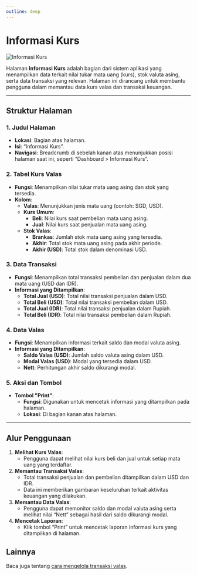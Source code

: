 ```yaml
---
outline: deep
---
```


# Informasi Kurs

![Informasi Kurs](/informasi-kurs.png)

Halaman **Informasi Kurs** adalah bagian dari sistem aplikasi yang menampilkan data terkait nilai tukar mata uang (kurs), stok valuta asing, serta data transaksi yang relevan. Halaman ini dirancang untuk membantu pengguna dalam memantau data kurs valas dan transaksi keuangan.

---

## Struktur Halaman

### 1. **Judul Halaman**

- **Lokasi**: Bagian atas halaman.
- **Isi**: “Informasi Kurs”.
- **Navigasi**: Breadcrumb di sebelah kanan atas menunjukkan posisi halaman saat ini, seperti “Dashboard > Informasi Kurs”.

### 2. **Tabel Kurs Valas**

- **Fungsi**: Menampilkan nilai tukar mata uang asing dan stok yang tersedia.
- **Kolom**:
  - **Valas**: Menunjukkan jenis mata uang (contoh: SGD, USD).
  - **Kurs Umum**:
    - **Beli**: Nilai kurs saat pembelian mata uang asing.
    - **Jual**: Nilai kurs saat penjualan mata uang asing.
  - **Stok Valas**:
    - **Brankas**: Jumlah stok mata uang asing yang tersedia.
    - **Akhir**: Total stok mata uang asing pada akhir periode.
    - **Akhir (USD)**: Total stok dalam denominasi USD.

### 3. **Data Transaksi**

- **Fungsi**: Menampilkan total transaksi pembelian dan penjualan dalam dua mata uang (USD dan IDR).
- **Informasi yang Ditampilkan**:
  - **Total Jual (USD)**: Total nilai transaksi penjualan dalam USD.
  - **Total Beli (USD)**: Total nilai transaksi pembelian dalam USD.
  - **Total Jual (IDR)**: Total nilai transaksi penjualan dalam Rupiah.
  - **Total Beli (IDR)**: Total nilai transaksi pembelian dalam Rupiah.

### 4. **Data Valas**

- **Fungsi**: Menampilkan informasi terkait saldo dan modal valuta asing.
- **Informasi yang Ditampilkan**:
  - **Saldo Valas (USD)**: Jumlah saldo valuta asing dalam USD.
  - **Modal Valas (USD)**: Modal yang tersedia dalam USD.
  - **Nett**: Perhitungan akhir saldo dikurangi modal.

### 5. **Aksi dan Tombol**

- **Tombol "Print"**:
  - **Fungsi**: Digunakan untuk mencetak informasi yang ditampilkan pada halaman.
  - **Lokasi**: Di bagian kanan atas halaman.

---

## Alur Penggunaan

1. **Melihat Kurs Valas**:
   - Pengguna dapat melihat nilai kurs beli dan jual untuk setiap mata uang yang terdaftar.
2. **Memantau Transaksi Valas**:
   - Total transaksi penjualan dan pembelian ditampilkan dalam USD dan IDR.
   - Data ini memberikan gambaran keseluruhan terkait aktivitas keuangan yang dilakukan.
3. **Memantau Data Valas**:
   - Pengguna dapat memonitor saldo dan modal valuta asing serta melihat nilai “Nett” sebagai hasil dari saldo dikurangi modal.
4. **Mencetak Laporan**:
   - Klik tombol “Print” untuk mencetak laporan informasi kurs yang ditampilkan di halaman.

## Lainnya

Baca juga tentang [cara mengelola transaksi valas](/transaksi/daftar-transaksi).
